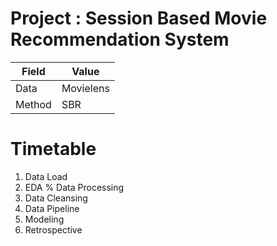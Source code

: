 # Project : Session Based Movie Recommendation System

| Field  | Value     |
|--------|-----------|
| Data   | Movielens |
| Method | SBR       |

# Timetable

1. Data Load
2. EDA % Data Processing
3. Data Cleansing
4. Data Pipeline
5. Modeling
6. Retrospective
